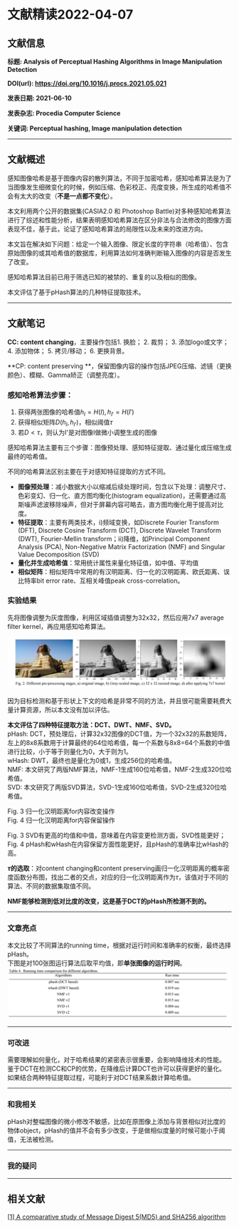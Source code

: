 # 文献精读2022-04-07

## 文献信息

**标题: Analysis of Perceptual Hashing Algorithms in Image Manipulation Detection**

**DOI(url): https://doi.org/10.1016/j.procs.2021.05.021**

**发表日期: 2021-06-10**

**发表杂志: Procedia Computer Science**

**关键词: Perceptual hashing, Image manipulation detection**

---
## 文献概述
感知图像哈希是基于图像内容的散列算法，不同于加密哈希，感知哈希算法是为了当图像发生细微变化的时候，例如压缩、色彩校正、亮度变换，所生成的哈希值不会有太大的改变（**不是一点都不变化**）。  

本文利用两个公开的数据集(CASIA2.0 和 Photoshop Battle)对多种感知哈希算法进行了综述和性能分析，结果表明感知哈希算法在区分非法与合法修改的图像方面表现不佳，基于此，论证了感知哈希算法的局限性以及未来的改进方向。  

本文旨在解决如下问题：给定一个输入图像、限定长度的字符串（哈希值）、包含原始图像的或其哈希值的数据库，利用算法如何准确判断输入图像的内容是否发生了改变。  

感知哈希算法目前已用于筛选已知的被禁的、重复的以及相似的图像。  

本文评估了基于pHash算法的几种特征提取技术。  

---
## 文献笔记
**CC: content changing**，主要操作包括1. 换脸； 2. 裁剪； 3. 添加logo或文字； 4. 添加物体； 5. 拷贝/移动； 6. 更换背景。  

**CP: content preserving **，保留图像内容的操作包括JPEG压缩、滤镜（更换颜色）、模糊、Gamma矫正（调整亮度）。   

### **感知哈希算法步骤：**
1. 获得两张图像的哈希值$h_I=H(I), h_{I'}=H(I')$  
2. 获得相似矩阵$D(h_I, h_{I'})$，相似阈值$\tau$
3. 若$D<\tau$，则认为I'是对图像I做微小调整生成的图像  

感知哈希算法主要有三个步骤：图像预处理、感知特征提取、通过量化或压缩生成最终的哈希值。 

不同的哈希算法区别主要在于对感知特征提取的方式不同。  

- **图像预处理**：减小数据大小以缩减后续处理时间，包含以下处理：调整尺寸、色彩变幻、归一化、直方图均衡化(histogram equalization)，还需要通过高斯噪声滤波移除噪声，但对于屏幕内容可略去，直方图均衡化用于提高对比度。  
- **特征提取**：主要有两类技术，i)频域变换，如Discrete Fourier Transform (DFT), Discrete Cosine Transform (DCT), Discrete Wavelet Transform (DWT), Fourier-Mellin transform；ii)降维，如Principal Component Analysis (PCA), Non-Negative Matrix Factorization (NMF) and Singular Value Decomposition (SVD)  
- **量化并生成哈希值**：常用统计属性来量化特征值，如中值、平均值  
- **相似矩阵**：相似矩阵中常用的有汉明距离、归一化的汉明距离、欧氏距离、误比特率bit error rate、互相关峰值peak cross-correlation。  


### **实验结果**
先将图像调整为灰度图像，利用区域插值调整为32x32，然后应用7x7 average filter kernel，再应用感知哈希算法。  

![image pre-processing](pics/Samanta2021-Fig2-image-pre-processing.png)

因为目标检测和基于形状上下文的哈希是非常不同的方法，并且很可能需要耗费大量计算资源，所以本文没有加以评估。  

**本文评估了四种特征提取方法：DCT、DWT、NMF、SVD。**  
pHash: DCT，预处理后，计算32x32图像的DCT值，为一个32x32的系数矩阵，左上的8x8系数用于计算最终的64位哈希值，每一个系数与8x8=64个系数的中值进行比较，小于等于则量化为0，大于则为1。  
wHash: DWT，最终也是量化为0或1，生成256位的哈希值。  
NMF: 本文研究了两版NMF算法，NMF-1生成160位哈希值，NMF-2生成320位哈希值。  
SVD: 本文研究了两版SVD算法，SVD-1生成160位哈希值，SVD-2生成320位哈希值。  


Fig. 3 归一化汉明距离for内容改变操作  
Fig. 4 归一化汉明距离for内容保留操作  

Fig. 3 SVD有更高的均值和中值，意味着在内容变更检测方面，SVD性能更好；  
Fig. 4 pHash和wHash在内容保留方面性能更好，且pHash的准确率比wHash的高。  

**$\tau$的选取**：对content changing和content preserving画归一化汉明距离的概率密度函数分布图，找出二者的交点，对应的归一化汉明距离作为$\tau$，该值对于不同的算法、不同的数据集取值不同。  

**NMF能够检测到低对比度的改变，这是基于DCT的pHash所检测不到的。**

---
### **文章亮点**
本文比较了不同算法的running time，根据对运行时间和准确率的权衡，最终选择pHash。  
下图是对100张图运行算法后取平均值，即**单张图像的运行时间**。    
![running time comparison for different algorithms of each image](../202204/pics/Samanta2021-Table4-running-time-for-each-image.png)


---
### **可改进**
需要理解如何量化，对于哈希结果的紧密表示很重要，会影响降维技术的性能。  
鉴于DCT在检测CC和CP的优势，在降维后计算DCT也许可以获得更好的量化。  
如果结合两种特征提取过程，可能利于对DCT结果系数计算哈希值。  

---
### **和我相关**
pHash对整幅图像的微小修改不敏感，比如在原图像上添加与背景相似对比度的物体object，pHash的值并不会有多少改变，于是做相似度量的时候可能小于阈值，无法被检测。  

---
### **我的疑问**

---
## 相关文献
[[1] A comparative study of Message Digest 5(MD5) and SHA256 algorithm](./Rachmawati2018-A%20comparative%20study%20of%20Message%20Digest%205(MD5)%20and%20SHA256%20algorithm.md)
